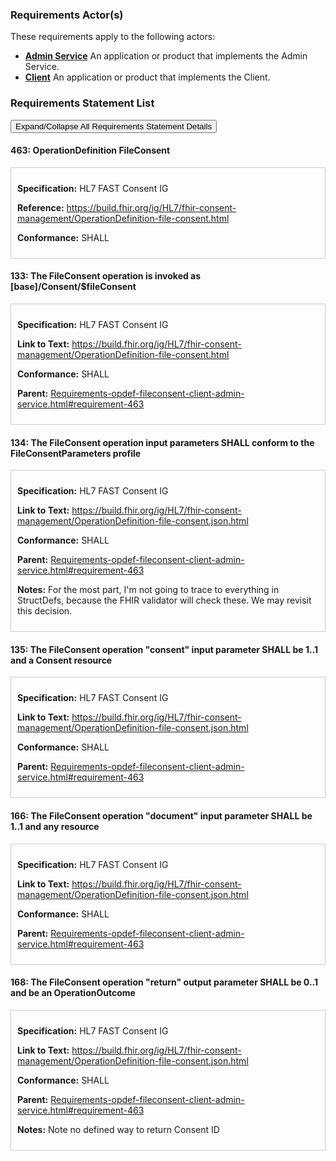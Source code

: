 
### Requirements Actor(s)

<p>These requirements apply to the following actors: </p>
<ul>
<li><b><a href="ActorDefinition-admin-service.html">Admin Service</a></b>&nbsp;An application or product that implements the Admin Service.</li>
<li><b><a href="ActorDefinition-client.html">Client</a></b>&nbsp;An application or product that implements the Client.</li>
</ul>

### Requirements Statement List

<p>
<button class="btn btn-info btn-lg btn-block" type="button" title="Click to Expand/Collapse All Requirements Statement Details" data-toggle="collapse" data-target="#req-463detail,#req-133detail,#req-134detail,#req-135detail,#req-166detail,#req-168detail" aria-expanded="false">Expand/Collapse All Requirements Statement Details</button>
</p>

#### <a id="requirement-463" title="Click to Open or Close Details" data-toggle="collapse" data-target="#req-463detail" aria-expanded="false">463:&nbsp;OperationDefinition FileConsent</a>

<div class="collapse" id="req-463detail">
<div class="card card-body" style="border:1px solid;border-color:#cccccc;padding:10px" markdown="1">
<p>
<b>Specification:</b>&nbsp;HL7 FAST Consent IG
</p>
<p>
<b>Reference:</b>&nbsp;<a href="https://build.fhir.org/ig/HL7/fhir-consent-management/OperationDefinition-file-consent.html">https://build.fhir.org/ig/HL7/fhir-consent-management/OperationDefinition-file-consent.html</a>
</p>
<p><b>Conformance:</b>&nbsp;SHALL</p>
</div>
</div>

#### <a id="requirement-133" title="Click to Open or Close Details" data-toggle="collapse" data-target="#req-133detail" aria-expanded="false">133:&nbsp;The FileConsent operation is invoked as [base]/Consent/$fileConsent</a>

<div class="collapse" id="req-133detail">
<div class="card card-body" style="border:1px solid;border-color:#cccccc;padding:10px" markdown="1">
<p>
<b>Specification:</b>&nbsp;HL7 FAST Consent IG
</p>
<p>
<b>Link to Text:</b>&nbsp;<a href="https://build.fhir.org/ig/HL7/fhir-consent-management/OperationDefinition-file-consent.html#:~:text=URL%3A%20%5Bbase%5D/Consent/%24fileConsent">https://build.fhir.org/ig/HL7/fhir-consent-management/OperationDefinition-file-consent.html</a>
</p>
<p><b>Conformance:</b>&nbsp;SHALL</p>
<p>
<b>Parent:</b>&nbsp;<a href="Requirements-opdef-fileconsent-client-admin-service.html#requirement-463">Requirements-opdef-fileconsent-client-admin-service.html#requirement-463</a>
</p>
</div>
</div>

#### <a id="requirement-134" title="Click to Open or Close Details" data-toggle="collapse" data-target="#req-134detail" aria-expanded="false">134:&nbsp;The FileConsent operation input parameters SHALL conform to the FileConsentParameters profile</a>

<div class="collapse" id="req-134detail">
<div class="card card-body" style="border:1px solid;border-color:#cccccc;padding:10px" markdown="1">
<p>
<b>Specification:</b>&nbsp;HL7 FAST Consent IG
</p>
<p>
<b>Link to Text:</b>&nbsp;<a href="https://build.fhir.org/ig/HL7/fhir-consent-management/OperationDefinition-file-consent.json.html#:~:text=%22inputProfile%22%20%3A%20%22http%3A//hl7.org/fhir/us/consent%2Dmanagement/StructureDefinition/fileConsentParameters%22">https://build.fhir.org/ig/HL7/fhir-consent-management/OperationDefinition-file-consent.json.html</a>
</p>
<p><b>Conformance:</b>&nbsp;SHALL</p>
<p>
<b>Parent:</b>&nbsp;<a href="Requirements-opdef-fileconsent-client-admin-service.html#requirement-463">Requirements-opdef-fileconsent-client-admin-service.html#requirement-463</a>
</p>
<p>
<b>Notes:</b>&nbsp;For the most part, I'm not going to trace to everything in StructDefs, because the FHIR validator will check these. We may revisit this decision.
</p>
</div>
</div>

#### <a id="requirement-135" title="Click to Open or Close Details" data-toggle="collapse" data-target="#req-135detail" aria-expanded="false">135:&nbsp;The FileConsent operation "consent" input parameter SHALL be 1..1 and a Consent resource</a>

<div class="collapse" id="req-135detail">
<div class="card card-body" style="border:1px solid;border-color:#cccccc;padding:10px" markdown="1">
<p>
<b>Specification:</b>&nbsp;HL7 FAST Consent IG
</p>
<p>
<b>Link to Text:</b>&nbsp;<a href="https://build.fhir.org/ig/HL7/fhir-consent-management/OperationDefinition-file-consent.json.html#:~:text=%22name%22%20%3A%20%22consent%22%2C%0A%20%20%20%20%20%20%22use%22%20%3A%20%22in%22%2C%0A%20%20%20%20%20%20%22min%22%20%3A%201%2C%0A%20%20%20%20%20%20%22max%22%20%3A%20%221%22%2C%0A%20%20%20%20%20%20%22documentation%22%20%3A%20%22The%20Consent%20instance%20to%20file%20(see%20Input%20Parameters%20Profile%20for%20conformance)%22%2C%0A%20%20%20%20%20%20%22type%22%20%3A%20%22Consent%22">https://build.fhir.org/ig/HL7/fhir-consent-management/OperationDefinition-file-consent.json.html</a>
</p>
<p><b>Conformance:</b>&nbsp;SHALL</p>
<p>
<b>Parent:</b>&nbsp;<a href="Requirements-opdef-fileconsent-client-admin-service.html#requirement-463">Requirements-opdef-fileconsent-client-admin-service.html#requirement-463</a>
</p>
</div>
</div>

#### <a id="requirement-166" title="Click to Open or Close Details" data-toggle="collapse" data-target="#req-166detail" aria-expanded="false">166:&nbsp;The FileConsent operation "document" input parameter SHALL be 1..1 and any resource</a>

<div class="collapse" id="req-166detail">
<div class="card card-body" style="border:1px solid;border-color:#cccccc;padding:10px" markdown="1">
<p>
<b>Specification:</b>&nbsp;HL7 FAST Consent IG
</p>
<p>
<b>Link to Text:</b>&nbsp;<a href="https://build.fhir.org/ig/HL7/fhir-consent-management/OperationDefinition-file-consent.json.html#:~:text=%22name%22%20%3A%20%22document%22%2C%0A%20%20%20%20%20%20%22use%22%20%3A%20%22in%22%2C%0A%20%20%20%20%20%20%22min%22%20%3A%201%2C%0A%20%20%20%20%20%20%22max%22%20%3A%20%221%22%2C%0A%20%20%20%20%20%20%22documentation%22%20%3A%20%22Accompanying%20documentation%20for%20the%20Consent%20in%20the%20form%20of%20a%20DocumentReference%20or%20QuestionnaireResponse%20(see%20Input%20Parameters%20Profile%20for%20conformance)%22%2C%0A%20%20%20%20%20%20%22type%22%20%3A%20%22Resource%22">https://build.fhir.org/ig/HL7/fhir-consent-management/OperationDefinition-file-consent.json.html</a>
</p>
<p><b>Conformance:</b>&nbsp;SHALL</p>
<p>
<b>Parent:</b>&nbsp;<a href="Requirements-opdef-fileconsent-client-admin-service.html#requirement-463">Requirements-opdef-fileconsent-client-admin-service.html#requirement-463</a>
</p>
</div>
</div>

#### <a id="requirement-168" title="Click to Open or Close Details" data-toggle="collapse" data-target="#req-168detail" aria-expanded="false">168:&nbsp;The FileConsent operation "return" output parameter SHALL be 0..1 and be an OperationOutcome</a>

<div class="collapse" id="req-168detail">
<div class="card card-body" style="border:1px solid;border-color:#cccccc;padding:10px" markdown="1">
<p>
<b>Specification:</b>&nbsp;HL7 FAST Consent IG
</p>
<p>
<b>Link to Text:</b>&nbsp;<a href="https://build.fhir.org/ig/HL7/fhir-consent-management/OperationDefinition-file-consent.json.html#:~:text=%22name%22%20%3A%20%22return%22%2C%0A%20%20%20%20%20%20%22use%22%20%3A%20%22out%22%2C%0A%20%20%20%20%20%20%22min%22%20%3A%200%2C%0A%20%20%20%20%20%20%22max%22%20%3A%20%221%22%2C%0A%20%20%20%20%20%20%22documentation%22%20%3A%20%22Optional%20outcome%20of%20the%20operation%20call%22%2C%0A%20%20%20%20%20%20%22type%22%20%3A%20%22OperationOutcome%22">https://build.fhir.org/ig/HL7/fhir-consent-management/OperationDefinition-file-consent.json.html</a>
</p>
<p><b>Conformance:</b>&nbsp;SHALL</p>
<p>
<b>Parent:</b>&nbsp;<a href="Requirements-opdef-fileconsent-client-admin-service.html#requirement-463">Requirements-opdef-fileconsent-client-admin-service.html#requirement-463</a>
</p>
<p>
<b>Notes:</b>&nbsp;Note no defined way to return Consent ID
</p>
</div>
</div>


<br/>

